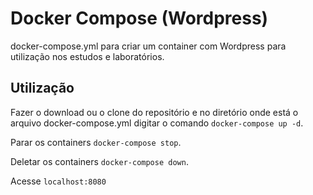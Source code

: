 
# Docker Compose (Wordpress)

docker-compose.yml para criar um container com Wordpress para utilização nos estudos e laboratórios.


## Utilização

Fazer o download ou o clone do repositório e no diretório onde está o arquivo docker-compose.yml digitar o comando `docker-compose up -d`.

Parar os containers `docker-compose stop`.

Deletar os containers `docker-compose down`.

Acesse `localhost:8080`

